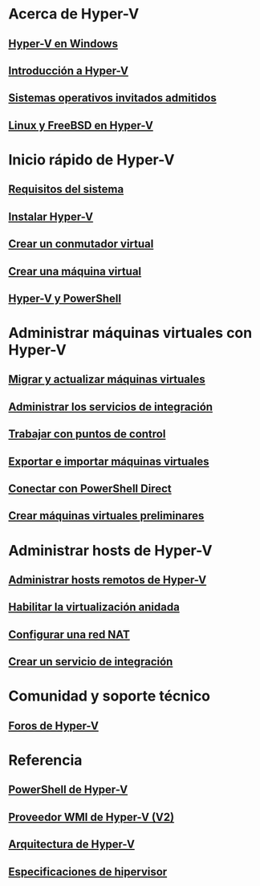 # Acerca de Hyper-V
## [Hyper-V en Windows](./windows_welcome.md)
## [Introducción a Hyper-V](./about/hyperv_on_windows.md)
## [Sistemas operativos invitados admitidos](about/supported_guest_os.md)
## [Linux y FreeBSD en Hyper-V](https://technet.microsoft.com/library/dn531030.aspx)
# Inicio rápido de Hyper-V
## [Requisitos del sistema](quick_start/walkthrough_compatibility.md)
## [Instalar Hyper-V](quick_start/walkthrough_install.md)
## [Crear un conmutador virtual](quick_start/walkthrough_virtual_switch.md)
## [Crear una máquina virtual](quick_start/walkthrough_create_vm.md)
## [Hyper-V y PowerShell](quick_start/walkthrough_powershell.md)
# Administrar máquinas virtuales con Hyper-V
## [Migrar y actualizar máquinas virtuales](http://aka.ms/upgradevmconfig)
## [Administrar los servicios de integración](user_guide/managing_ics.md)
## [Trabajar con puntos de control](user_guide/checkpoints.md)
## [Exportar e importar máquinas virtuales](user_guide/export_import.md)
## [Conectar con PowerShell Direct](user_guide/vmsession.md)
## [Crear máquinas virtuales preliminares](user_guide/create_pre-release_vm.md) 
# Administrar hosts de Hyper-V
## [Administrar hosts remotos de Hyper-V](user_guide/remote_host_management.md)
## [Habilitar la virtualización anidada](user_guide/nesting.md)
## [Configurar una red NAT](user_guide/setup_nat_network.md)
## [Crear un servicio de integración](develop/make_mgmt_service.md)
# Comunidad y soporte técnico
## [Foros de Hyper-V](https://social.technet.microsoft.com/Forums/windowsserver/en-US/home?forum=winserverhyperv)
# Referencia
## [PowerShell de Hyper-V](https://technet.microsoft.com/library/hh848559.aspx)
## [Proveedor WMI de Hyper-V (V2)](https://msdn.microsoft.com/library/hh850319.aspx)
## [Arquitectura de Hyper-V](https://msdn.microsoft.com/en-us/library/cc768520(v=bts.10).aspx)
## [Especificaciones de hipervisor](develop/tlfs.md)


<!--HONumber=Jun16_HO4-->


